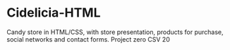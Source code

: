 # Cidelicia-HTML
Candy store in HTML/CSS, with store presentation, products for purchase, social networks and contact forms. Project zero CSV 20
